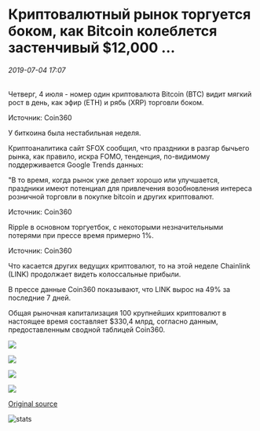 # Криптовалютный рынок торгуется боком, как Bitcoin колеблется застенчивый $12,000 ...

###### 2019-07-04 17:07

Четверг, 4 июля - номер один криптовалюта Bitcoin (BTC) видит мягкий рост в день, как эфир (ETH) и рябь (XRP) торговли боком.

Источник: Coin360

У биткоина была нестабильная неделя.

Криптоаналитика сайт SFOX сообщил, что праздники в разгар бычьего рынка, как правило, искра FOMO, тенденция, по-видимому поддерживается Google Trends данных:

"В то время, когда рынок уже делает хорошо или улучшается, праздники имеют потенциал для привлечения возобновления интереса розничной торговли в покупке bitcoin и других криптовалют.

Источник: Coin360

Ripple в основном торгуетбок, с некоторыми незначительными потерями при прессе время примерно 1%.

Источник: Coin360

Что касается других ведущих криптовалют, то на этой неделе Chainlink (LINK) продолжает видеть колоссальные прибыли.

В прессе данные Coin360 показывают, что LINK вырос на 49% за последние 7 дней.

Общая рыночная капитализация 100 крупнейших криптовалют в настоящее время составляет $330,4 млрд, согласно данным, предоставленным сводной таблицей Coin360.

![](https://s3.cointelegraph.com/storage/uploads/view/cee3ef45c5dbc180996314719ecbb027.png)

![](https://s3.cointelegraph.com/storage/uploads/view/e1bb088f1bce2643f47827c59e9206dd.png)

![](https://s3.cointelegraph.com/storage/uploads/view/c078b528526ba0ad006ed9643d3cd18d.png)

![](https://s3.cointelegraph.com/storage/uploads/view/031ad704ed6549ad2e577a22b0eb3bfb.png)

[Original source](https://cointelegraph.com/news/cryptocurrency-market-trades-sideways-as-bitcoin-hovers-shy-of-12-000)

![stats](https://c.statcounter.com/11760860/0/a89fa40b/1/ "stats")